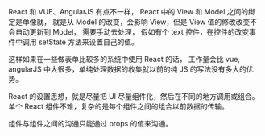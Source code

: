 React 和 VUE、AngularJS 有点不一样， React 中的 View 和 Model 之间的绑定是单像就， 就是从 Model 的改变，会影响 View，但是 View 值的修改改变不会自动更新到 Model， 需要手动去处理， 假如有个 text 控件，在控件的改变事件中调用 setState 方法来设置自己的值。

这样如果在一些做表单比较多的系统中使用 React 的话， 工作量会比 vue, angularJS 中大很多，单纯处理数据的收集就以前的纯 JS 的写法没有多大的优势。


React 的设置思想，就是尽量把 UI 尽量组件化，然后在不同的地方调用或组合。
单个 React 组件不难，复杂的是每个组件之间的组合以前数据的传输。

组件与组件之间的沟通只能通过 props 的值来沟通。
